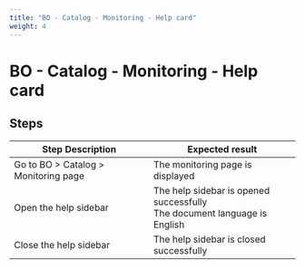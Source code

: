 ```yaml
---
title: "BO - Catalog - Monitoring - Help card"
weight: 4
---
```


# BO - Catalog - Monitoring - Help card
## Steps
| Step Description | Expected result |
| ----- | ----- |
| Go to BO > Catalog > Monitoring page | The monitoring page is displayed |
| Open the help sidebar | The help sidebar is opened successfully<br>The document language is English |
| Close the help sidebar | The help sidebar is closed successfully |
